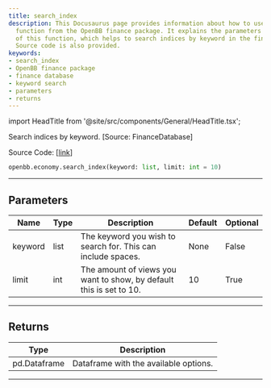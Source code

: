 ```yaml
---
title: search_index
description: This Docusaurus page provides information about how to use the 'search_index'
  function from the OpenBB finance package. It explains the parameters and returns
  of this function, which helps to search indices by keyword in the finance database.
  Source code is also provided.
keywords:
- search_index
- OpenBB finance package
- finance database
- keyword search
- parameters
- returns
---
```


import HeadTitle from '@site/src/components/General/HeadTitle.tsx';

<HeadTitle title="economy.search_index - Reference | OpenBB SDK Docs" />

Search indices by keyword. [Source: FinanceDatabase]

Source Code: [[link](https://github.com/OpenBB-finance/OpenBB/tree/main/openbb_terminal/economy/yfinance_model.py#L725)]

```python
openbb.economy.search_index(keyword: list, limit: int = 10)
```

---

## Parameters

| Name | Type | Description | Default | Optional |
| ---- | ---- | ----------- | ------- | -------- |
| keyword | list | The keyword you wish to search for. This can include spaces. | None | False |
| limit | int | The amount of views you want to show, by default this is set to 10. | 10 | True |


---

## Returns

| Type | Description |
| ---- | ----------- |
| pd.Dataframe | Dataframe with the available options. |
---
